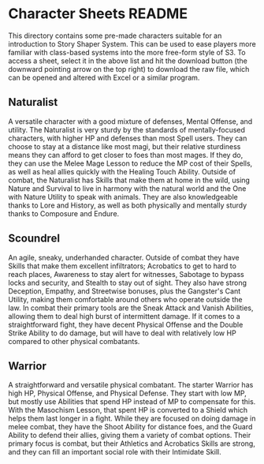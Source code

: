 # Character Sheets README

This directory contains some pre-made characters suitable for an introduction to Story Shaper System. This can be used to ease players more familiar with class-based systems into the more free-form style of S3. To access a sheet, select it in the above list and hit the download button (the downward pointing arrow on the top right) to download the raw file, which can be opened and altered with Excel or a similar program.

## Naturalist  
A versatile character with a good mixture of defenses, Mental Offense, and utility. The Naturalist is very sturdy by the standards of mentally-focused characters, with higher HP and defenses than most Spell users. They can choose to stay at a distance like most magi, but their relative sturdiness means they can afford to get closer to foes than most mages. If they do, they can use the Melee Mage Lesson to reduce the MP cost of their Spells, as well as heal allies quickly with the Healing Touch Ability. Outside of combat, the Naturalist has Skills that make them at home in the wild, using Nature and Survival to live in harmony with the natural world and the One with Nature Utility to speak with animals. They are also knowledgeable thanks to Lore and History, as well as both physically and mentally sturdy thanks to Composure and Endure.  

## Scoundrel  
An agile, sneaky, underhanded character. Outside of combat they have Skills that make them excellent infiltrators; Acrobatics to get to hard to reach places, Awareness to stay alert for witnesses, Sabotage to bypass locks and security, and Stealth to stay out of sight. They also have strong Deception, Empathy, and Streetwise bonuses, plus the Gangster's Cant Utility, making them comfortable around others who operate outside the law. In combat their primary tools are the Sneak Attack and Vanish Abilities, allowing them to deal high burst of intermittent damage. If it comes to a straightforward fight, they have decent Physical Offense and the Double Strike Ability to do damage, but will have to deal with relatively low HP compared to other physical combatants.

## Warrior  
A straightforward and versatile physical combatant. The starter Warrior has high HP, Physical Offense, and Physical Defense. They start with low MP, but mostly use Abilities that spend HP instead of MP to compensate for this. With the Masochism Lesson, that spent HP is converted to a Shield which helps them last longer in a fight. While they are focused on doing damage in melee combat, they have the Shoot Ability for distance foes, and the Guard Ability to defend their allies, giving them a variety of combat options. Their primary focus is combat, but their Athletics and Acrobatics Skills are strong, and they can fill an important social role with their Intimidate Skill.  